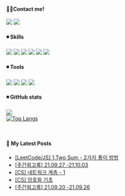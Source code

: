 
#### 👋🏻Contact me!
  <a href="https://velog.io/@ysong0504" target="_blank"><img src="https://img.shields.io/badge/Blog-3DDC84?style=flat-square&logo=heart&logoColor=red"/></a>  <!-- 벨로그 -->
  <img src="https://img.shields.io/badge/ysong0504@gmail.com-EA4335?style=flat-square&logo=Gmail&logoColor=white"/></a> <!-- 지메일 -->


#### ◾ Skills <br>
  <img src="https://img.shields.io/badge/Node.js-339933?style=flat-square&logo=Node.js&logoColor=white"/></a> <!-- node.js -->
  <img src="https://img.shields.io/badge/JavaScript-F7DF1E?style=flat-square&logo=JavaScript&logoColor=white"/></a> <!-- js -->
  <img src="https://img.shields.io/badge/TypeScript-3178C6?style=flat-square&logo=TypeScript&logoColor=white"/></a> <!-- ts -->
  <img src="https://img.shields.io/badge/Python-3776AB?style=flat-square&logo=Python&logoColor=white"/></a> <!-- python -->
  <img src="https://img.shields.io/badge/AWS-232F3E?style=flat-square&logo=Amazon AWS&logoColor=white"/></a> <!-- aws -->
  <img src="https://img.shields.io/badge/MongoDB-47A248?style=flat-square&logo=MongoDB&logoColor=white"/></a> <!-- mongodb -->

 
#### ◾ Tools
  <img src="https://img.shields.io/badge/Notion-000000?style=flat-square&logo=Notion&logoColor=white"/></a> <!-- Notion -->
  <img src="https://img.shields.io/badge/Slack-4A154B?style=flat-square&logo=Slack&logoColor=white"/></a> <!-- slack -->
  <img src="https://img.shields.io/badge/VSCode-007ACC?style=flat-square&logo=Visual Studio Code&logoColor=white"/></a> <!-- vscode -->
  <img src="https://img.shields.io/badge/Git-F05032?style=flat-square&logo=Git&logoColor=white"/></a> <!-- git -->



#### ◾ GitHub stats 
![](https://github-readme-stats.vercel.app/api?username=ysong0504&show_icons=true&theme=buefy) <br>
[![Top Langs](https://github-readme-stats.vercel.app/api/top-langs/?username=ysong0504&layout=compact)](https://github.com/anuraghazra/github-readme-stats)

<br>

#### 📙 My Latest Posts
<!-- BLOG-POST-LIST:START -->
- [[LeetCode/JS] 1.Two Sum - 2가지 풀이 방법](https://velog.io/@ysong0504/LeetCodeJS-1.Two-Sum-2%EA%B0%80%EC%A7%80-%ED%92%80%EC%9D%B4-%EB%B0%A9%EB%B2%95)
- [[주간회고록] 21.09.27 -21.10.03](https://velog.io/@ysong0504/%EC%A3%BC%EA%B0%84%ED%9A%8C%EA%B3%A0%EB%A1%9D-21.09.27-21.10.03)
- [[CS] 네트워크 계층 - 1](https://velog.io/@ysong0504/CS-%EB%84%A4%ED%8A%B8%EC%9B%8C%ED%81%AC-%EA%B3%84%EC%B8%B5-1)
- [[CS] 암호화 기초](https://velog.io/@ysong0504/CS-%EC%95%94%ED%98%B8%ED%99%94-%EA%B8%B0%EC%B4%88)
- [[주간회고록] 21.09.20 -21.09.26](https://velog.io/@ysong0504/%EC%A3%BC%EA%B0%84%ED%9A%8C%EA%B3%A0%EB%A1%9D-21.09.20-21.09.26)
<!-- BLOG-POST-LIST:END -->





<!---
ysong0504/ysong0504 is a ✨ special ✨ repository because its `README.md` (this file) appears on your GitHub profile.
You can click the Preview link to take a look at your changes.
- 📫 How to reach me ...
--->
